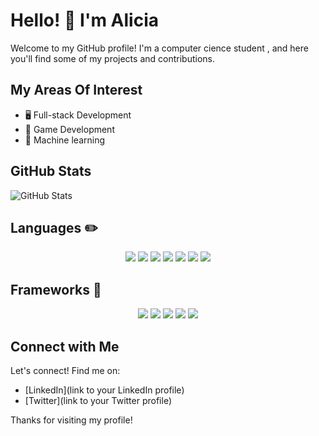 # Hello! 👋 I'm Alicia

Welcome to my GitHub profile! I'm a computer cience student , and here you'll find some of my projects and contributions. 

## My Areas Of Interest

- 🖥️ Full-stack Development
- 👾 Game Development
- 🤖 Machine learning


## GitHub Stats

![GitHub Stats](https://github-readme-stats.vercel.app/api?username=AliciaV15&show_icons=true&theme=radical)


## Languages ✏️
<p align="center">  
 
<img  src="https://readme-components.vercel.app/api?component=logo&fill=black&logo=csharp&svgfill=6d287e">
<img  src="https://readme-components.vercel.app/api?component=logo&fill=black&logo=javascript&svgfill=f7e025">
<img  src="https://readme-components.vercel.app/api?component=logo&fill=black&logo=python&svgfill=2f6c8a">
<img  src="https://readme-components.vercel.app/api?component=logo&fill=black&logo=typescript&svgfill=7377ad">
<img  src="https://readme-components.vercel.app/api?component=logo&fill=black&logo=php&svgfill=7377ad">
<img  src="https://readme-components.vercel.app/api?component=logo&fill=black&logo=HTML5&svgfill=f06a31">
<img  src="https://readme-components.vercel.app/api?component=logo&fill=black&logo=CSS3&svgfill=39acdd">



## Frameworks 📘
<p align="center">  
 
 <img  src="https://readme-components.vercel.app/api?component=logo&fill=black&logo=react&animation=spin&svgfill=15d8fe">  
 <img  src="https://readme-components.vercel.app/api?component=logo&fill=black&logo=node.js&svgfill=659b60">
  <img  src="https://readme-components.vercel.app/api?component=logo&fill=black&logo=next.js&svgfill=ffffff">
 <img  src="https://readme-components.vercel.app/api?component=logo&fill=black&logo=laravel&svgfill=ff3427">
 <img  src="https://readme-components.vercel.app/api?component=logo&fill=black&logo=unity&svgfill=ffffff">



## Connect with Me

Let's connect! Find me on:

- [LinkedIn](link to your LinkedIn profile)
- [Twitter](link to your Twitter profile)

Thanks for visiting my profile!

